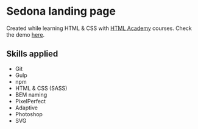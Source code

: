 # Sedona landing page
Created while learning HTML & CSS with [HTML Academy](https://htmlacademy.ru) courses. Check the demo [here](https://yoona8.github.io/sedona/).

## Skills applied
- Git
- Gulp
- npm
- HTML & CSS (SASS)
- BEM naming
- PixelPerfect
- Adaptive
- Photoshop
- SVG
